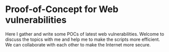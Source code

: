 # Proof-of-Concept for Web vulnerabilities
Here I gather and write some POCs of latest web vulnerabilities. Welcome to discuss the topics with me and help me to make the scripts more efficient. We can collaborate with each other to make the Internet more secure. 
